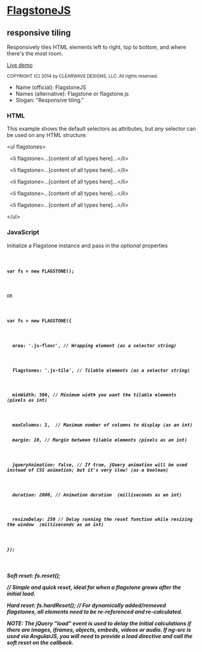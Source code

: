 <h1><a href="http://codepen.io/clearwavedesigns/pen/gbOrvR" target="_blank">FlagstoneJS</a></h1>
<h2>responsive tiling</h2>
<p>Responsively tiles HTML elements left to right, top to bottom, and where there's the most room.</p>
<p><a href="http://codepen.io/clearwavedesigns/pen/gbOrvR" target="_blank">Live demo</a></p>

<small>COPYRIGHT (C) 2014 by CLEARWAVE DESIGNS, LLC.  All rights reserved.</small>

<ul>
  <li>Name (official): FlagstoneJS</li>
  <li>Names (alternative): Flagstone or flagstone.js</li>
  <li>Slogan: "Responsive tiling."</li>
</ul>

<article>
  <h3>HTML</h3>
  <p>This example shows the default selectors as attributes, but <em>any</em> selector can be used on any HTML structure:</p>
  <p>&lt;ul flagstones&gt;</p>
    <p>&#160;&#160;&lt;li flagstone&gt;...[content of all types here]...&lt;/li&gt;</p>
    <p>&#160;&#160;&lt;li flagstone&gt;...[content of all types here]...&lt;/li&gt;</p>
    <p>&#160;&#160;&lt;li flagstone&gt;...[content of all types here]...&lt;/li&gt;</p>
    <p>&#160;&#160;&lt;li flagstone&gt;...[content of all types here]...&lt;/li&gt;</p>
    <p>&#160;&#160;&lt;li flagstone&gt;...[content of all types here]...&lt;/li&gt;</p>
  <p>&lt;/ul&gt;</p>
</article>

<article>
  <h3>JavaScript</h3>
  <p>Initialize a Flagstone instance and pass in the <em>optional</em> properties</p>
  <code>
   <p><strong>var fs = new FLAGSTONE();</strong></p>
   <p>OR</p>
    <p><strong>var fs = new FLAGSTONE({</p>
      <p><strong>&#160;&#160;area: '.js-floor',</strong> <em>// Wrapping element (as a selector string)</em></p>
      <p><strong>&#160;&#160;flagstones: '.js-tile',</strong> <em>// Tilable elements (as a selector string)</em></p>
      <p><strong>&#160;&#160;minWidth: 300,</strong> <em>// Minimum width you want the tilable elements (pixels as int)</em></p>
      <p><strong>&#160;&#160;maxColumns: 2,</strong> <em> // Maximum number of columns to display (as an int)
      <p><strong>&#160;&#160;margin: 10,</strong> <em>// Margin between tilable elements (pixels as an int)</em></p>
      <p><strong>&#160;&#160;jqueryAnimation: false,</strong> <em>// If true, jQuery animation will be used instead of CSS animation; but it's very slow! (as a boolean)</em></p>
      <p><strong>&#160;&#160;duration: 2000,</strong> <em>// Animation duration  (milliseconds as an int)</em></p>
      <p><strong>&#160;&#160;resizeDelay: 250</strong> <em>// Delay running the reset function while resizing the window  (milliseconds as an int)</em></p>
    <p><strong>});</p>
  </code>
  
  <p><em>Soft reset: <strong>fs.reset();</strong></em></p> // Simple and quick reset, ideal for when a flagstone grows after the initial load.
  <p><em>Hard reset: <strong>fs.hardReset();</strong></em> // For dynamically added/removed flagstones, all elements need to be re-referenced and re-calculated.</p>
  
  <p>NOTE: The jQuery "load" event is used to delay the initial calculations if there are images, iframes, objects, embeds, videos or audio. If ng-src is used via AngularJS, you will need to provide a load directive and call the soft reset on the callback.</p>
</article>

